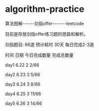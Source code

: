 # algorithm-practice
算法图解------剑指offer-------leetcode

目前是存放剑指offer练习题的思路和解析。

剑指题目: 66道  预计耗时 30天  每日完成2-3道

时间     日期     今日完成数量   完成总数量

day1      6.22          2          2/66

day2      6.23          3          5/66

day3      6.24          3          8/66

day4      6.25          3          11/66

day5      6.26          3          14/66

